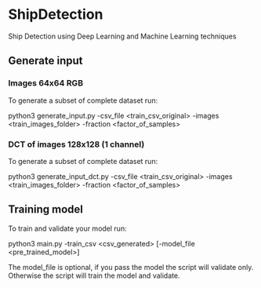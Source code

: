 # ShipDetection
Ship Detection using Deep Learning and Machine Learning techniques

## Generate input

### Images 64x64 RGB

To generate a subset of complete dataset run:

python3 generate_input.py -csv_file <train_csv_original> -images <train_images_folder> -fraction <factor_of_samples>

### DCT of images 128x128 (1 channel)

To generate a subset of complete dataset run:

python3 generate_input_dct.py -csv_file <train_csv_original> -images <train_images_folder> -fraction <factor_of_samples>

## Training model

To train and validate your model run:

python3 main.py -train_csv <csv_generated> [-model_file <pre_trained_model>]

The model_file is optional, if you pass the model the script will validate only. Otherwise the script will train the model and validate.